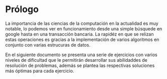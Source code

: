 # Prólogo

La importancia de las ciencias de la computación en la actualidad es muy notable, lo podemos ver en funcionamiento desde una simple búsquede en google hasta en una transacción bancaria. La rapidéz en que se relizan estas operaciones es gracias a la implementación de varios algoritmos en conjunto con varias estrucuras de datos.

En el siguiente documento se presenta una serie de ejercicios con varios niveles de dificultad que le permitirán desarrollar sus abilidaddes de resolución de problemas, además se plantea las respectivas soluciones más óptimas para cada ejercicio.
